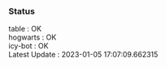 ### Status


table : OK  
hogwarts : OK  
icy-bot : OK  
Latest Update : 2023-01-05 17:07:09.662315
